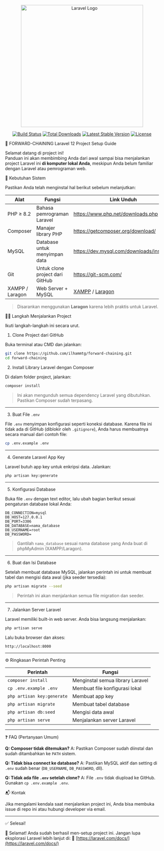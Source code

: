  <p align="center"><a href="https://laravel.com" target="_blank"><img src="https://raw.githubusercontent.com/laravel/art/master/logo-lockup/5%20SVG/2%20CMYK/1%20Full%20Color/laravel-logolockup-cmyk-red.svg" width="400" alt="Laravel Logo"></a></p>

<p align="center">
<a href="https://github.com/laravel/framework/actions"><img src="https://github.com/laravel/framework/workflows/tests/badge.svg" alt="Build Status"></a>
<a href="https://packagist.org/packages/laravel/framework"><img src="https://img.shields.io/packagist/dt/laravel/framework" alt="Total Downloads"></a>
<a href="https://packagist.org/packages/laravel/framework"><img src="https://img.shields.io/packagist/v/laravel/framework" alt="Latest Stable Version"></a>
<a href="https://packagist.org/packages/laravel/framework"><img src="https://img.shields.io/packagist/l/laravel/framework" alt="License"></a>
</p>
 
 🚀 FORWARD-CHAINING Laravel 12 Project Setup Guide

Selamat datang di project ini!  
Panduan ini akan membimbing Anda dari awal sampai bisa menjalankan project Laravel ini **di komputer lokal Anda**, meskipun Anda belum familiar dengan Laravel atau pemrograman web.


🧰 Kebutuhan Sistem

Pastikan Anda telah menginstal hal berikut sebelum melanjutkan:

| Alat        | Fungsi                            | Link Unduh |
|-------------|------------------------------------|------------|
| PHP ≥ 8.2   | Bahasa pemrograman Laravel         | https://www.php.net/downloads.php |
| Composer    | Manajer library PHP                | https://getcomposer.org/download/ |
| MySQL       | Database untuk menyimpan data      | https://dev.mysql.com/downloads/installer/ |
| Git         | Untuk clone project dari GitHub    | https://git-scm.com/ |
| XAMPP / Laragon | Web Server + MySQL            | [XAMPP](https://www.apachefriends.org/) / [Laragon](https://laragon.org/) |

> Disarankan menggunakan **Laragon** karena lebih praktis untuk Laravel.


🧑‍💻 Langkah Menjalankan Project

Ikuti langkah-langkah ini secara urut.

1. Clone Project dari GitHub

Buka terminal atau CMD dan jalankan:

```bash
git clone https://github.com/ilhammtg/forward-chaining.git
cd forward-chaining
````


2. Install Library Laravel dengan Composer

Di dalam folder project, jalankan:

```bash
composer install
```

> Ini akan mengunduh semua dependency Laravel yang dibutuhkan. Pastikan Composer sudah terpasang.

---

3. Buat File `.env`

File `.env` menyimpan konfigurasi seperti koneksi database. Karena file ini tidak ada di GitHub (diblokir oleh `.gitignore`), Anda harus membuatnya secara manual dari contoh file:

```bash
cp .env.example .env
```

---

4. Generate Laravel App Key

Laravel butuh app key untuk enkripsi data. Jalankan:

```bash
php artisan key:generate
```

---

5. Konfigurasi Database

Buka file `.env` dengan text editor, lalu ubah bagian berikut sesuai pengaturan database lokal Anda:

```env
DB_CONNECTION=mysql
DB_HOST=127.0.0.1
DB_PORT=3306
DB_DATABASE=nama_database
DB_USERNAME=root
DB_PASSWORD=
```

> Gantilah `nama_database` sesuai nama database yang Anda buat di phpMyAdmin (XAMPP/Laragon).

---

6. Buat dan Isi Database

Setelah membuat database MySQL, jalankan perintah ini untuk membuat tabel dan mengisi data awal (jika seeder tersedia):

```bash
php artisan migrate --seed
```

> Perintah ini akan menjalankan semua file migration dan seeder.

---

7. Jalankan Server Laravel

Laravel memiliki built-in web server. Anda bisa langsung menjalankan:

```bash
php artisan serve
```

Lalu buka browser dan akses:

```
http://localhost:8000
```

---

⚙️ Ringkasan Perintah Penting

| Perintah                   | Fungsi                           |
| -------------------------- | -------------------------------- |
| `composer install`         | Menginstal semua library Laravel |
| `cp .env.example .env`     | Membuat file konfigurasi lokal   |
| `php artisan key:generate` | Membuat app key                  |
| `php artisan migrate`      | Membuat tabel database           |
| `php artisan db:seed`      | Mengisi data awal                |
| `php artisan serve`        | Menjalankan server Laravel       |

---

❓ FAQ (Pertanyaan Umum)

**Q: Composer tidak ditemukan?**
A: Pastikan Composer sudah diinstal dan sudah ditambahkan ke `PATH` sistem.

**Q: Tidak bisa connect ke database?**
A: Pastikan MySQL aktif dan setting di `.env` sudah benar (`DB_USERNAME`, `DB_PASSWORD`, dll).

**Q: Tidak ada file `.env` setelah clone?**
A: File `.env` tidak diupload ke GitHub. Gunakan `cp .env.example .env`.


📬 Kontak

Jika mengalami kendala saat menjalankan project ini, Anda bisa membuka issue di repo ini atau hubungi developer via email.

---

✅ Selesai!

🎉 Selamat! Anda sudah berhasil men-setup project ini.
Jangan lupa eksplorasi Laravel lebih lanjut di:
🔗 [https://laravel.com/docs/](https://laravel.com/docs/)


